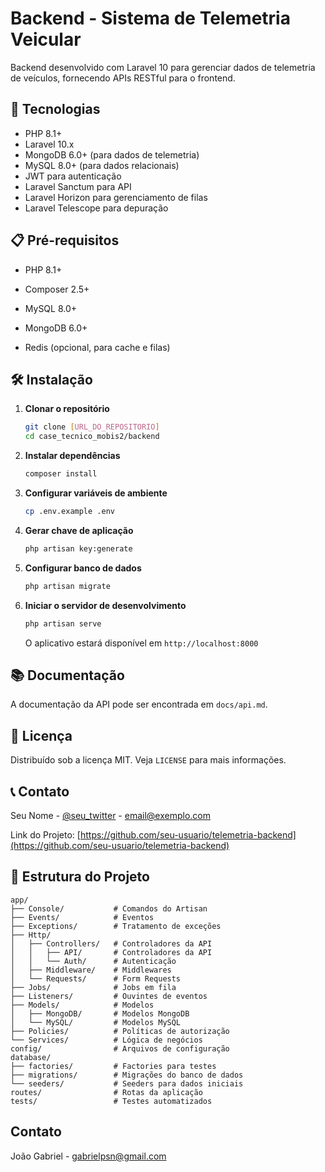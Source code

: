 # Backend - Sistema de Telemetria Veicular

Backend desenvolvido com Laravel 10 para gerenciar dados de telemetria de veículos, fornecendo APIs RESTful para o frontend.

## 🚀 Tecnologias

-   PHP 8.1+
-   Laravel 10.x
-   MongoDB 6.0+ (para dados de telemetria)
-   MySQL 8.0+ (para dados relacionais)
-   JWT para autenticação
-   Laravel Sanctum para API
-   Laravel Horizon para gerenciamento de filas
-   Laravel Telescope para depuração

## 📋 Pré-requisitos

-   PHP 8.1+
-   Composer 2.5+

-   MySQL 8.0+

-   MongoDB 6.0+

-   Redis (opcional, para cache e filas)

## 🛠️ Instalação

1. **Clonar o repositório**

    ```bash
    git clone [URL_DO_REPOSITORIO]
    cd case_tecnico_mobis2/backend

    ```

2. **Instalar dependências**

    ```bash
    composer install
    ```

3. **Configurar variáveis de ambiente**

    ```bash
    cp .env.example .env
    ```

4. **Gerar chave de aplicação**

    ```bash
    php artisan key:generate
    ```

5. **Configurar banco de dados**

    ```bash
    php artisan migrate
    ```

6. **Iniciar o servidor de desenvolvimento**
    ```bash
    php artisan serve
    ```
    O aplicativo estará disponível em `http://localhost:8000`

## 📚 Documentação

A documentação da API pode ser encontrada em `docs/api.md`.

## 📝 Licença

Distribuído sob a licença MIT. Veja `LICENSE` para mais informações.

## 📞 Contato

Seu Nome - [@seu_twitter](https://twitter.com/seu_twitter) - email@exemplo.com

Link do Projeto: [https://github.com/seu-usuario/telemetria-backend](https://github.com/seu-usuario/telemetria-backend)

## 📁 Estrutura do Projeto

```
app/
├── Console/           # Comandos do Artisan
├── Events/            # Eventos
├── Exceptions/        # Tratamento de exceções
├── Http/
│   ├── Controllers/   # Controladores da API
│   │   ├── API/       # Controladores da API
│   │   └── Auth/      # Autenticação
│   ├── Middleware/    # Middlewares
│   └── Requests/      # Form Requests
├── Jobs/              # Jobs em fila
├── Listeners/         # Ouvintes de eventos
├── Models/            # Modelos
│   ├── MongoDB/       # Modelos MongoDB
│   └── MySQL/         # Modelos MySQL
├── Policies/          # Políticas de autorização
└── Services/          # Lógica de negócios
config/                # Arquivos de configuração
database/
├── factories/         # Factories para testes
├── migrations/        # Migrações do banco de dados
└── seeders/           # Seeders para dados iniciais
routes/                # Rotas da aplicação
tests/                 # Testes automatizados
```

## Contato

João Gabriel - gabrielpsn@gmail.com
